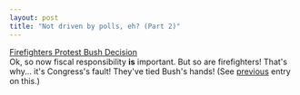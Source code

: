 ```yaml
---
layout: post
title: "Not driven by polls, eh? (Part 2)"
---
```




<a href="http://www.washingtonpost.com/wp-dyn/articles/A27367-2002Aug16.html">Firefighters Protest Bush Decision</a><br>
Ok, so now fiscal responsibility <b>is</b> important. But so are firefighters! That's why... it's Congress's fault! They've tied Bush's hands! (See <a href="/2002/08/15/not_driven_by_polls_eh.html">previous</a> entry on this.)


